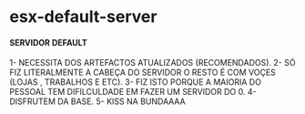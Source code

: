 # esx-default-server

#### SERVIDOR DEFAULT ####
1- NECESSITA DOS ARTEFACTOS ATUALIZADOS (RECOMENDADOS).
2- SÓ FIZ LITERALMENTE A CABEÇA DO SERVIDOR O RESTO É COM VOÇES (LOJAS , TRABALHOS E ETC).
3- FIZ ISTO PORQUE A MAIORIA DO PESSOAL TEM DIFILCULDADE EM FAZER UM SERVIDOR DO 0.
4- DISFRUTEM DA BASE.
5- KISS NA BUNDAAAA
